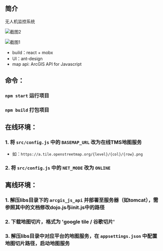## 简介
无人机监控系统

![截图2](https://app.yinxiang.com/shard/s27/res/9e63358b-29a0-4835-bb2b-28ad1116e74e/shot2.png)

![截图1](https://app.yinxiang.com/shard/s27/res/4756671f-4456-4233-b4a2-0c9ba1fc3036/shot1.png)

- build：react + mobx
- UI：ant-design
- map api: ArcGIS API for Javascript

## 命令：

### `npm start` 运行项目
### `npm build` 打包项目

## 在线环境：

### 1. 将 `src/config.js` 中的 `BASEMAP_URL` 改为在线TMS地图服务
- 如：`https://a.tile.openstreetmap.org/{level}/{col}/{row}.png`
### 2. 将 `src/config.js` 中的 `NET_MODE` 改为 `ONLINE`

## 离线环境：

### 1. 解压libs目录下的 `arcgis_js_api` 并部署至服务器（如tomcat），需参照其中的文档修改dojo.js与init.js中的路径
### 2. 下载地图切片，格式为 'google tile / 谷歌切片'
### 3. 解压libs目录中对应平台的地图服务，在 `appsettings.json` 中配置地图切片路径，启动地图服务
